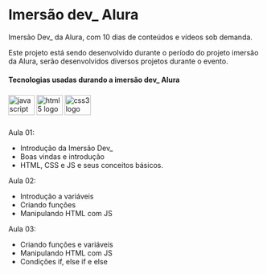 # Imersão dev_ Alura
Imersão Dev_ da Alura, com 10 dias de conteúdos e vídeos sob demanda.

Este projeto está sendo desenvolvido durante o período do projeto imersão da Alura, serão desenvolvidos diversos projetos durante o evento.

<h4 align="left">Tecnologias usadas durando a imersão dev_ Alura</h4>

###

<div align="left">
  <img src="https://cdn.jsdelivr.net/gh/devicons/devicon/icons/javascript/javascript-original.svg" height="40" width="52" alt="javascript logo"  />
  <img src="https://cdn.jsdelivr.net/gh/devicons/devicon/icons/html5/html5-original.svg" height="40" width="52" alt="html5 logo"  />
  <img src="https://cdn.jsdelivr.net/gh/devicons/devicon/icons/css3/css3-original.svg" height="40" width="52" alt="css3 logo"  />
</div>

###

Aula 01:

- Introdução da Imersão Dev_
- Boas vindas e introdução
- HTML, CSS e JS e seus conceitos básicos.

Aula 02:

- Introdução a variáveis
- Criando funções
- Manipulando HTML com JS

Aula 03:

- Criando funções e variáveis
- Manipulando HTML com JS
- Condições if, else if e else
